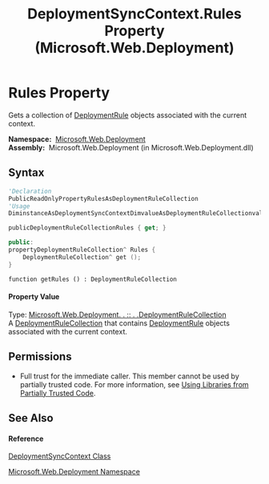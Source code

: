 ﻿---
title: DeploymentSyncContext.Rules Property  (Microsoft.Web.Deployment)
TOCTitle: Rules Property
ms:assetid: P:Microsoft.Web.Deployment.DeploymentSyncContext.Rules
ms:mtpsurl: https://msdn.microsoft.com/en-us/library/microsoft.web.deployment.deploymentsynccontext.rules(v=VS.90)
ms:contentKeyID: 20209030
ms.date: 05/02/2012
mtps_version: v=VS.90
f1_keywords:
- Microsoft.Web.Deployment.DeploymentSyncContext.Rules
- Microsoft.Web.Deployment.DeploymentSyncContext.get_Rules
dev_langs:
- CSharp
- JScript
- VB
- c++
api_location:
- Microsoft.Web.Deployment.dll
api_name:
- Microsoft.Web.Deployment.DeploymentSyncContext.get_Rules
- Microsoft.Web.Deployment.DeploymentSyncContext.Rules
api_type:
- Managed
topic_type:
- apiref
- kbSyntax
product_family_name: VS
ROBOTS: INDEX,FOLLOW
---

# Rules Property

Gets a collection of [DeploymentRule](deploymentrule-class-microsoft-web-deployment.md) objects associated with the current context.

**Namespace:**  [Microsoft.Web.Deployment](microsoft-web-deployment-namespace.md)  
**Assembly:**  Microsoft.Web.Deployment (in Microsoft.Web.Deployment.dll)

## Syntax

``` vb
'Declaration
PublicReadOnlyPropertyRulesAsDeploymentRuleCollection
'Usage
DiminstanceAsDeploymentSyncContextDimvalueAsDeploymentRuleCollectionvalue = instance.Rules
```

``` csharp
publicDeploymentRuleCollectionRules { get; }
```

``` c++
public:
propertyDeploymentRuleCollection^ Rules {
    DeploymentRuleCollection^ get ();
}
```

``` jscript
function getRules () : DeploymentRuleCollection
```

#### Property Value

Type: [Microsoft.Web.Deployment. . :: . .DeploymentRuleCollection](deploymentrulecollection-class-microsoft-web-deployment.md)  
A [DeploymentRuleCollection](deploymentrulecollection-class-microsoft-web-deployment.md) that contains [DeploymentRule](deploymentrule-class-microsoft-web-deployment.md) objects associated with the current context.  

## Permissions

  - Full trust for the immediate caller. This member cannot be used by partially trusted code. For more information, see [Using Libraries from Partially Trusted Code](https://msdn.microsoft.com/en-us/library/8skskf63\(v=vs.90\)).

## See Also

#### Reference

[DeploymentSyncContext Class](deploymentsynccontext-class-microsoft-web-deployment.md)

[Microsoft.Web.Deployment Namespace](microsoft-web-deployment-namespace.md)

